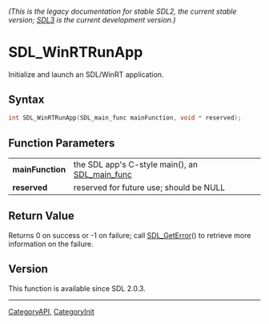 ###### (This is the legacy documentation for stable SDL2, the current stable version; [SDL3](https://wiki.libsdl.org/SDL3/) is the current development version.)
# SDL_WinRTRunApp

Initialize and launch an SDL/WinRT application.

## Syntax

```c
int SDL_WinRTRunApp(SDL_main_func mainFunction, void * reserved);

```

## Function Parameters

|                      |                                                                 |
| -------------------- | --------------------------------------------------------------- |
| **mainFunction**     | the SDL app's C-style main(), an [SDL_main_func](SDL_main_func.md) |
| **reserved**         | reserved for future use; should be NULL                         |

## Return Value

Returns 0 on success or -1 on failure; call [SDL_GetError](SDL_GetError.md)()
to retrieve more information on the failure.

## Version

This function is available since SDL 2.0.3.

----
[CategoryAPI](CategoryAPI.md), [CategoryInit](CategoryInit.md)
